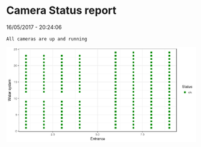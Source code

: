 Camera Status report
================
16/05/2017 - 20:24:06

    All cameras are up and running

![](camreport_files/figure-markdown_github/unnamed-chunk-2-1.png)
